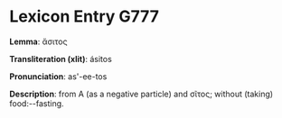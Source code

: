 # Lexicon Entry G777

**Lemma**: ἄσιτος

**Transliteration (xlit)**: ásitos

**Pronunciation**: as'-ee-tos

**Description**:
from Α (as a negative particle) and σῖτος; without (taking) food:--fasting.
